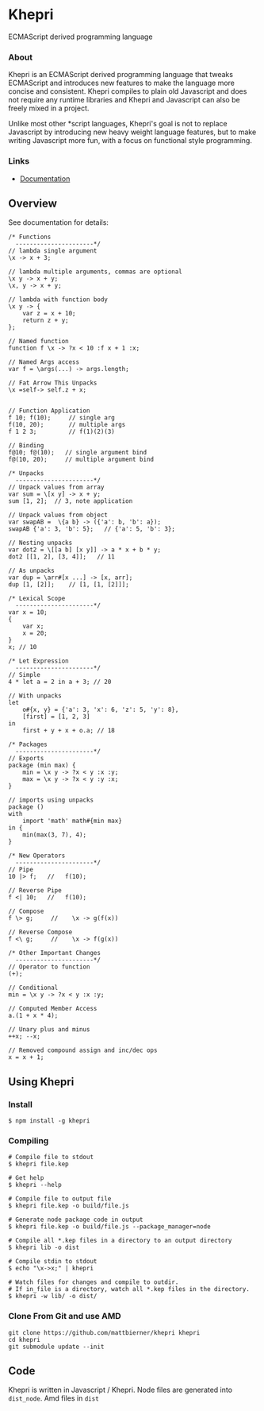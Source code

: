 # Khepri
ECMAScript derived programming language

### About
Khepri is an ECMAScript derived programming language that tweaks
ECMAScript and introduces new features to make the language more concise 
and consistent. Khepri compiles to plain old Javascript and does not require
any runtime libraries and Khepri and Javascript can also be freely mixed in a
project.

Unlike most other *script languages, Khepri's goal is not to replace Javascript
by introducing new heavy weight language features, but to make writing Javascript
more fun, with a focus on functional style programming. 

### Links
* [Documentation][documentation]


## Overview
See documentation for details:

```
/* Functions
  ----------------------*/
// lambda single argument
\x -> x + 3;

// lambda multiple arguments, commas are optional
\x y -> x + y;
\x, y -> x + y;

// lambda with function body
\x y -> {
    var z = x + 10;
    return z + y;
};

// Named function
function f \x -> ?x < 10 :f x + 1 :x;

// Named Args access
var f = \args(...) -> args.length;

// Fat Arrow This Unpacks
\x =self-> self.z + x;


// Function Application
f 10; f(10);     // single arg
f(10, 20);       // multiple args
f 1 2 3;         // f(1)(2)(3) 

// Binding
f@10; f@(10);   // single argument bind
f@(10, 20);     // multiple argument bind

/* Unpacks
  ----------------------*/
// Unpack values from array
var sum = \[x y] -> x + y;
sum [1, 2];  // 3, note application

// Unpack values from object
var swapAB =  \{a b} -> ({'a': b, 'b': a});
swapAB {'a': 3, 'b': 5};   // {'a': 5, 'b': 3};

// Nesting unpacks
var dot2 = \[[a b] [x y]] -> a * x + b * y;
dot2 [[1, 2], [3, 4]];   // 11

// As unpacks
var dup = \arr#[x ...] -> [x, arr];
dup [1, [2]];    // [1, [1, [2]]]; 

/* Lexical Scope
  ----------------------*/
var x = 10;
{
    var x;
    x = 20;
}
x; // 10

/* Let Expression
  ----------------------*/
// Simple
4 * let a = 2 in a + 3; // 20
 
// With unpacks
let
    o#{x, y} = {'a': 3, 'x': 6, 'z': 5, 'y': 8},
    [first] = [1, 2, 3]
in
    first + y + x + o.a; // 18
 
/* Packages
  ----------------------*/
// Exports
package (min max) {
    min = \x y -> ?x < y :x :y;
    max = \x y -> ?x < y :y :x;
}

// imports using unpacks
package ()
with
    import 'math' math#{min max}
in {
    min(max(3, 7), 4);
}

/* New Operators
  ----------------------*/
// Pipe
10 |> f;   //   f(10);

// Reverse Pipe
f <| 10;   //   f(10);

// Compose
f \> g;     //    \x -> g(f(x))

// Reverse Compose
f <\ g;     //    \x -> f(g(x))

/* Other Important Changes
  ----------------------*/
// Operator to function
(+);

// Conditional
min = \x y -> ?x < y :x :y;

// Computed Member Access
a.(1 + x * 4);

// Unary plus and minus
++x; --x;

// Removed compound assign and inc/dec ops
x = x + 1;
```

## Using Khepri

### Install

    $ npm install -g khepri

### Compiling

```
# Compile file to stdout
$ khepri file.kep

# Get help
$ khepri --help

# Compile file to output file
$ khepri file.kep -o build/file.js

# Generate node package code in output
$ khepri file.kep -o build/file.js --package_manager=node

# Compile all *.kep files in a directory to an output directory
$ khepri lib -o dist

# Compile stdin to stdout
$ echo "\x->x;" | khepri

# Watch files for changes and compile to outdir.
# If in_file is a directory, watch all *.kep files in the directory.
$ khepri -w lib/ -o dist/
```


### Clone From Git and use AMD
    git clone https://github.com/mattbierner/khepri khepri
    cd khepri
    git submodule update --init


## Code
Khepri is written in Javascript / Khepri.
Node files are generated into `dist_node`. Amd files in `dist`

[documentation]: https://github.com/mattbierner/khepri/wiki
[parsejs]: https://github.com/mattbierner/parse.js
[ecma51]: http://www.ecma-international.org/publications/standards/Ecma-262.htm
[nu]: http://mattbierner.github.io/nu/
[ecmaunparse]: https://github.com/mattbierner/ecma-unparse
[ecmaast]: https://github.com/mattbierner/ecma-ast
[khepriast]: https://github.com/mattbierner/khepri-ast
